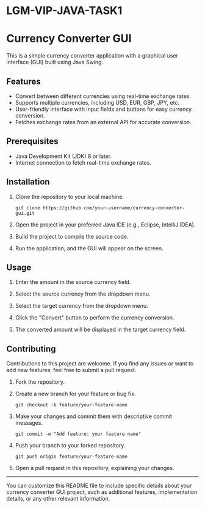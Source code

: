 # LGM-VIP-JAVA-TASK1

# Currency Converter GUI

This is a simple currency converter application with a graphical user interface (GUI) built using Java Swing.

## Features

- Convert between different currencies using real-time exchange rates.
- Supports multiple currencies, including USD, EUR, GBP, JPY, etc.
- User-friendly interface with input fields and buttons for easy currency conversion.
- Fetches exchange rates from an external API for accurate conversion.

## Prerequisites

- Java Development Kit (JDK) 8 or later.
- Internet connection to fetch real-time exchange rates.

## Installation

1. Clone the repository to your local machine.
   ```
   git clone https://github.com/your-username/currency-converter-gui.git
   ```

2. Open the project in your preferred Java IDE (e.g., Eclipse, IntelliJ IDEA).

3. Build the project to compile the source code.

4. Run the application, and the GUI will appear on the screen.

## Usage

1. Enter the amount in the source currency field.

2. Select the source currency from the dropdown menu.

3. Select the target currency from the dropdown menu.

4. Click the "Convert" button to perform the currency conversion.

5. The converted amount will be displayed in the target currency field.

## Contributing

Contributions to this project are welcome. If you find any issues or want to add new features, feel free to submit a pull request.

1. Fork the repository.

2. Create a new branch for your feature or bug fix.
   ```
   git checkout -b feature/your-feature-name
   ```

3. Make your changes and commit them with descriptive commit messages.
   ```
   git commit -m "Add feature: your feature name"
   ```

4. Push your branch to your forked repository.
   ```
   git push origin feature/your-feature-name
   ```

5. Open a pull request in this repository, explaining your changes.

---

You can customize this README file to include specific details about your currency converter GUI project, such as additional features, implementation details, or any other relevant information.
